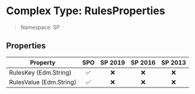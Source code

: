 # Complex Type: RulesProperties

> Namespace: SP

## Properties

Property | SPO | SP 2019 | SP 2016 | SP 2013
----------|:---:|:-------:|:-------:|:-------:
RulesKey (Edm.String) | ✅ | ❌ | ❌ | ❌
RulesValue (Edm.String) | ✅ | ❌ | ❌ | ❌